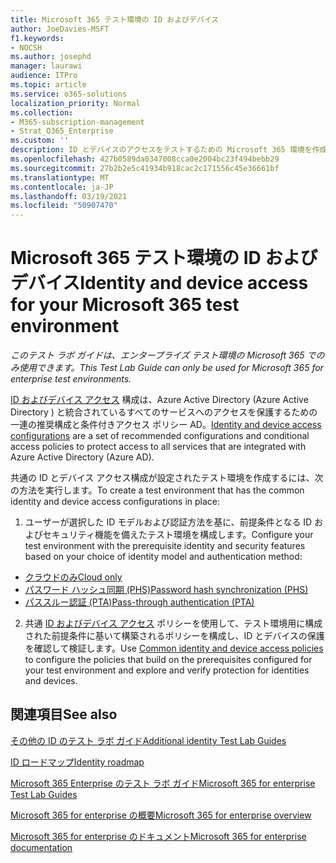```yaml
---
title: Microsoft 365 テスト環境の ID およびデバイス
author: JoeDavies-MSFT
f1.keywords:
- NOCSH
ms.author: josephd
manager: laurawi
audience: ITPro
ms.topic: article
ms.service: o365-solutions
localization_priority: Normal
ms.collection:
- M365-subscription-management
- Strat_O365_Enterprise
ms.custom: ''
description: ID とデバイスのアクセスをテストするための Microsoft 365 環境を作成します。
ms.openlocfilehash: 427b0589da0347008cca0e2004bc23f494bebb29
ms.sourcegitcommit: 27b2b2e5c41934b918cac2c171556c45e36661bf
ms.translationtype: MT
ms.contentlocale: ja-JP
ms.lasthandoff: 03/19/2021
ms.locfileid: "50907470"
---
```

# <a name="identity-and-device-access-for-your-microsoft-365-test-environment"></a><span data-ttu-id="1593d-103">Microsoft 365 テスト環境の ID およびデバイス</span><span class="sxs-lookup"><span data-stu-id="1593d-103">Identity and device access for your Microsoft 365 test environment</span></span>

<span data-ttu-id="1593d-104">*このテスト ラボ ガイドは、エンタープライズ テスト環境の Microsoft 365 でのみ使用できます。*</span><span class="sxs-lookup"><span data-stu-id="1593d-104">*This Test Lab Guide can only be used for Microsoft 365 for enterprise test environments.*</span></span>

<span data-ttu-id="1593d-105">[ID およびデバイス アクセス](../security/office-365-security/microsoft-365-policies-configurations.md) 構成は、Azure Active Directory (Azure Active Directory ) と統合されているすべてのサービスへのアクセスを保護するための一連の推奨構成と条件付きアクセス ポリシー AD。</span><span class="sxs-lookup"><span data-stu-id="1593d-105">[Identity and device access configurations](../security/office-365-security/microsoft-365-policies-configurations.md) are a set of recommended configurations and conditional access policies to protect access to all services that are integrated with Azure Active Directory (Azure AD).</span></span>

<span data-ttu-id="1593d-106">共通の ID とデバイス アクセス構成が設定されたテスト環境を作成するには、次の方法を実行します。</span><span class="sxs-lookup"><span data-stu-id="1593d-106">To create a test environment that has the common identity and device access configurations in place:</span></span>

1. <span data-ttu-id="1593d-107">ユーザーが選択した ID モデルおよび認証方法を基に、前提条件となる ID およびセキュリティ機能を備えたテスト環境を構成します。</span><span class="sxs-lookup"><span data-stu-id="1593d-107">Configure your test environment with the prerequisite identity and security features based on your choice of identity model and authentication method:</span></span>

  - [<span data-ttu-id="1593d-108">クラウドのみ</span><span class="sxs-lookup"><span data-stu-id="1593d-108">Cloud only</span></span>](cloud-only-prereqs-m365-test-environment.md)
  - [<span data-ttu-id="1593d-109">パスワード ハッシュ同期 (PHS)</span><span class="sxs-lookup"><span data-stu-id="1593d-109">Password hash synchronization (PHS)</span></span>](phs-prereqs-m365-test-environment.md)
  - [<span data-ttu-id="1593d-110">パススルー認証 (PTA)</span><span class="sxs-lookup"><span data-stu-id="1593d-110">Pass-through authentication (PTA)</span></span>](pta-prereqs-m365-test-environment.md)

2. <span data-ttu-id="1593d-111">共通 [ID およびデバイス アクセス](../security/office-365-security/identity-access-policies.md) ポリシーを使用して、テスト環境用に構成された前提条件に基いて構築されるポリシーを構成し、ID とデバイスの保護を確認して検証します。</span><span class="sxs-lookup"><span data-stu-id="1593d-111">Use [Common identity and device access policies](../security/office-365-security/identity-access-policies.md) to configure the policies that build on the prerequisites configured for your test environment and explore and verify protection for identities and devices.</span></span>

## <a name="see-also"></a><span data-ttu-id="1593d-112">関連項目</span><span class="sxs-lookup"><span data-stu-id="1593d-112">See also</span></span>

[<span data-ttu-id="1593d-113">その他の ID のテスト ラボ ガイド</span><span class="sxs-lookup"><span data-stu-id="1593d-113">Additional identity Test Lab Guides</span></span>](m365-enterprise-test-lab-guides.md#identity)

[<span data-ttu-id="1593d-114">ID ロードマップ</span><span class="sxs-lookup"><span data-stu-id="1593d-114">Identity roadmap</span></span>](identity-roadmap-microsoft-365.md)

[<span data-ttu-id="1593d-115">Microsoft 365 Enterprise のテスト ラボ ガイド</span><span class="sxs-lookup"><span data-stu-id="1593d-115">Microsoft 365 for enterprise Test Lab Guides</span></span>](m365-enterprise-test-lab-guides.md)

[<span data-ttu-id="1593d-116">Microsoft 365 for enterprise の概要</span><span class="sxs-lookup"><span data-stu-id="1593d-116">Microsoft 365 for enterprise overview</span></span>](microsoft-365-overview.md)

[<span data-ttu-id="1593d-117">Microsoft 365 for enterprise のドキュメント</span><span class="sxs-lookup"><span data-stu-id="1593d-117">Microsoft 365 for enterprise documentation</span></span>](/microsoft-365-enterprise/)